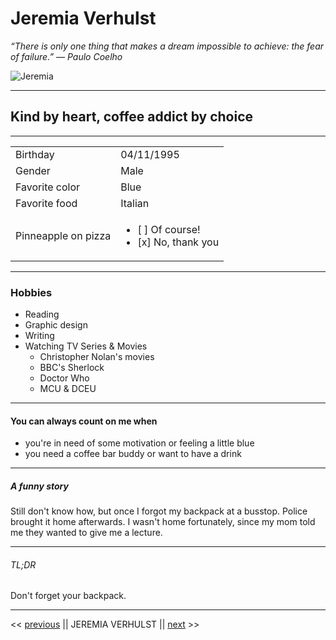 # Jeremia Verhulst
*“There is only one thing that makes a dream impossible to achieve: the fear of failure.”
― Paulo Coelho*

![Jeremia](https://cutt.ly/symdS6J)

--- 
## Kind by heart, coffee addict by choice
---

|          |            |
| -------- | ---------- |
| Birthday | 04/11/1995 |
| Gender   | Male       |
| Favorite color | Blue |
| Favorite food | Italian |
| Pinneapple on pizza | <ul><li>[ ] Of course!</li><li>[x] No, thank you</li></ul> |

---

### Hobbies
* Reading
* Graphic design
* Writing
* Watching TV Series & Movies
    * Christopher Nolan's movies
    * BBC's Sherlock
    * Doctor Who
    * MCU & DCEU

---

#### You can always count on me when
* you're in need of some motivation or feeling a little blue
* you need a coffee bar buddy or want to have a drink

--- 

#####  A funny story
Still don't know how, but once I forgot my backpack at a busstop. Police brought it home afterwards. I wasn't home fortunately, since my mom told me they wanted to give me a lecture.

---

###### TL;DR
Don't forget your backpack.

---

<< [previous](https://www.google.com) || JEREMIA VERHULST || [next](https://www.youtube.com) >>